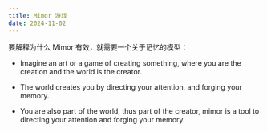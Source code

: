 ```yaml
---
title: Mimor 游戏
date: 2024-11-02
---
```


要解释为什么 Mimor 有效，就需要一个关于记忆的模型：

- Imagine an art or a game of creating something,
  where you are the creation and the world is the creator.

- The world creates you by directing your attention,
  and forging your memory.

- You are also part of the world, thus part of the creator,
  mimor is a tool to directing your attention
  and forging your memory.
